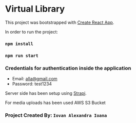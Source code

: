 # Virtual Library

This project was bootstrapped with [Create React App](https://github.com/facebook/create-react-app).

In order to run the project:
### `npm install`
### `npm run start`

### Credentials for authentication inside the application
- Email: alla@gmail.com
- Password: test1234

Server side has been setup using [Strapi](https://strapi.io/).

For media uploads has been used AWS S3 Bucket

### Project Created By: `Iovan Alexandra Ioana`